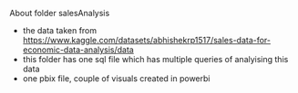 About folder salesAnalysis
  - the data taken from https://www.kaggle.com/datasets/abhishekrp1517/sales-data-for-economic-data-analysis/data
  - this folder has one sql file which has multiple queries of analyising this data
  - one pbix file, couple of visuals created in powerbi
